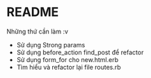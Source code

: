 # README

Những thứ cần làm :v
- Sử dụng Strong params 
- Sử dụng before_action find_post để refactor 
- Sử dụng form_for cho new.html.erb
- Tìm hiểu và refactor lại file routes.rb
